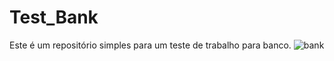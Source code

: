 # Test_Bank
Este é um repositório simples para um teste de trabalho para banco.
![bank](https://github.com/Mauricio-HNS/Test_Bank/assets/bank.jpg?raw=true)
